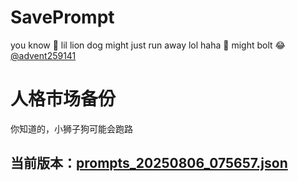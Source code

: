 # SavePrompt
you know 🫠 lil lion dog might just run away lol
haha 🐶 might bolt 😂 [@advent259141](https://github.com/advent259141)

# 人格市场备份
你知道的，小狮子狗可能会跑路

## 当前版本：[prompts_20250806_075657.json](https://github.com/Larch-C/SavePrompt/blob/main/prompts_20250806_075657.json)
